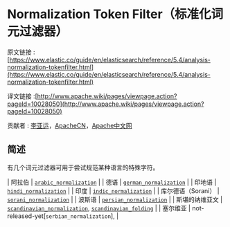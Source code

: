 # Normalization Token Filter（标准化词元过滤器）

原文链接 :[https://www.elastic.co/guide/en/elasticsearch/reference/5.4/analysis-normalization-tokenfilter.html](https://www.elastic.co/guide/en/elasticsearch/reference/5.4/analysis-normalization-tokenfilter.html)

译文链接 :[http://www.apache.wiki/pages/viewpage.action?pageId=10028050](http://www.apache.wiki/pages/viewpage.action?pageId=10028050)

贡献者 : [李亚运](/display/~liyayun)，[ApacheCN](/display/~apachecn)，[Apache中文网](/display/~apachechina)

## 简述

有几个词元过滤器可用于尝试规范某种语言的特殊字符。

| 阿拉伯 | [`arabic_normalization`](http://lucene.apache.org/core/4_9_0/analyzers-common/org/apache/lucene/analysis/ar/ArabicNormalizer.html) |
| 德语 | [`german_normalization`](http://lucene.apache.org/core/4_9_0/analyzers-common/org/apache/lucene/analysis/de/GermanNormalizationFilter.html) |
| 印地语 | [`hindi_normalization`](http://lucene.apache.org/core/4_9_0/analyzers-common/org/apache/lucene/analysis/hi/HindiNormalizer.html) |
| 印度 | [`indic_normalization`](http://lucene.apache.org/core/4_9_0/analyzers-common/org/apache/lucene/analysis/in/IndicNormalizer.html) |
| 库尔德语（Sorani） | [`sorani_normalization`](http://lucene.apache.org/core/4_9_0/analyzers-common/org/apache/lucene/analysis/ckb/SoraniNormalizer.html) |
| 波斯语 | [`persian_normalization`](http://lucene.apache.org/core/4_9_0/analyzers-common/org/apache/lucene/analysis/fa/PersianNormalizer.html) |
| 斯堪的纳维亚文 | [`scandinavian_normalization`](http://lucene.apache.org/core/4_9_0/analyzers-common/org/apache/lucene/analysis/miscellaneous/ScandinavianNormalizationFilter.html), [`scandinavian_folding`](http://lucene.apache.org/core/4_9_0/analyzers-common/org/apache/lucene/analysis/miscellaneous/ScandinavianFoldingFilter.html) |
| 塞尔维亚 | not-released-yet[`serbian_normalization`], |